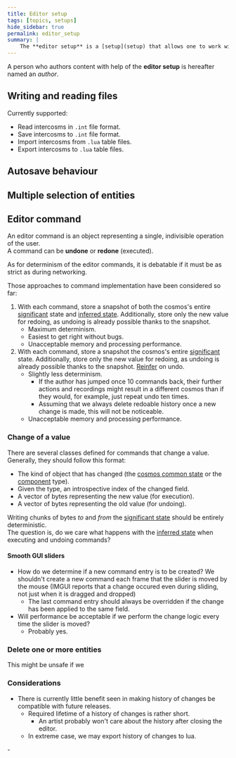 ```yaml
---
title: Editor setup
tags: [topics, setups] 
hide_sidebar: true
permalink: editor_setup
summary: |
    The **editor setup** is a [setup](setup) that allows one to work with [intercosm](intercosm) objects. It can read intercosms from files on the disk and perform various operations on them, like create new entities or record and replay simulations.
---
```


A person who authors content with help of the **editor setup** is hereafter named an *author*.

## Writing and reading files

Currently supported:

- Read intercosms in ``.int`` file format.
- Save intercosms to ``.int`` file format.
- Import intercosms from ``.lua`` table files.
- Export intercosms to ``.lua`` table files.

## Autosave behaviour

## Multiple selection of entities


## Editor command

An editor command is an object representing a single, indivisible operation of the user.  
A command can be **undone** or **redone** (executed).  

As for determinism of the editor commands, it is debatable if it must be as strict as during networking.
 
Those approaches to command implementation have been considered so far:
1. With each command, store a snapshot of both the cosmos's entire [significant](cosmos#significant) state and [inferred state](cosmos#inferred). Additionally, store only the new value for redoing, as undoing is already possible thanks to the snapshot. 
    - Maximum determinism.
    - Easiest to get right without bugs.
    - Unacceptable memory and processing performance.
1. With each command, store a snapshot the cosmos's entire [significant](cosmos#significant) state. Additionally, store only the new value for redoing, as undoing is already possible thanks to the snapshot. [Reinfer](reinference) on undo.
    - Slightly less determinism.
        - If the author has jumped once 10 commands back, their further actions and recordings might result in a different cosmos than if they would, for example, just repeat undo ten times.
        - Assuming that we always delete redoable history once a new change is made, this will not be noticeable. 
    - Unacceptable memory and processing performance.

### Change of a value

There are several classes defined for commands that change a value.
Generally, they should follow this format:

- The kind of object that has changed (the [cosmos common state](cosmos_common_state) or the [component](component) type).
- Given the type, an introspective index of the changed field.
- A vector of bytes representing the new value (for execution).
- A vector of bytes representing the old value (for undoing).

Writing chunks of bytes *to* and *from* the [significant state](cosmos#significant) should be entirely deterministic.  
The question is, do we care what happens with the [inferred state](cosmos#inferred) when executing and undoing commands?

#### Smooth GUI sliders

- How do we determine if a new command entry is to be created? We shouldn't create a new command each frame that the slider is moved by the mouse (IMGUI reports that a change occured even during sliding, not just when it is dragged and dropped)
  - The last command entry should always be overridden if the change has been applied to the same field.
- Will performance be acceptable if we perform the change logic every time the slider is moved?
  - Probably yes.

### Delete one or more entities

This might be unsafe if we 

### Considerations
- There is currently little benefit seen in making history of changes be compatible with future releases.
  - Required lifetime of a history of changes is rather short. 
    - An artist probably won't care about the history after closing the editor.
  <!--- - Managing changes in binary format will be significantly more performant and easier to code. -->
  - In extreme case, we may export history of changes to lua.

<!---
If you are not a programmer and only intend to use the editor to author actual content, you can safely skip this section.
-->-
